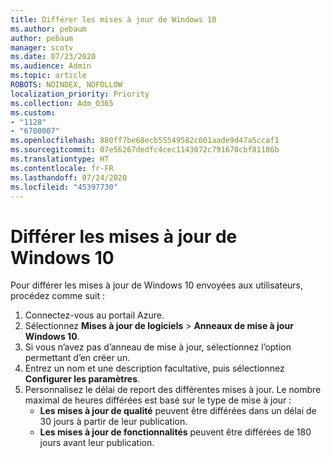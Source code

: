 ```yaml
---
title: Différer les mises à jour de Windows 10
ms.author: pebaum
author: pebaum
manager: scotv
ms.date: 07/23/2020
ms.audience: Admin
ms.topic: article
ROBOTS: NOINDEX, NOFOLLOW
localization_priority: Priority
ms.collection: Adm_O365
ms.custom:
- "1128"
- "6700007"
ms.openlocfilehash: 880ff7be68ecb55549582c601aade9d47a5ccaf1
ms.sourcegitcommit: 07e56267dedfc4cec1143072c791670cbf81186b
ms.translationtype: HT
ms.contentlocale: fr-FR
ms.lasthandoff: 07/24/2020
ms.locfileid: "45397730"
---
```

# <a name="defer-windows-10-updates"></a>Différer les mises à jour de Windows 10

Pour différer les mises à jour de Windows 10 envoyées aux utilisateurs, procédez comme suit :

1. Connectez-vous au portail Azure.
2. Sélectionnez **Mises à jour de logiciels**  >  **Anneaux de mise à jour Windows 10**.
3. Si vous n’avez pas d’anneau de mise à jour, sélectionnez l’option permettant d’en créer un.
4. Entrez un nom et une description facultative, puis sélectionnez **Configurer les paramètres**.
5. Personnalisez le délai de report des différentes mises à jour. Le nombre maximal de heures différées est basé sur le type de mise à jour :
    - **Les mises à jour de qualité** peuvent être différées dans un délai de 30 jours à partir de leur publication.
    - **Les mises à jour de fonctionnalités** peuvent être différées de 180 jours avant leur publication.
